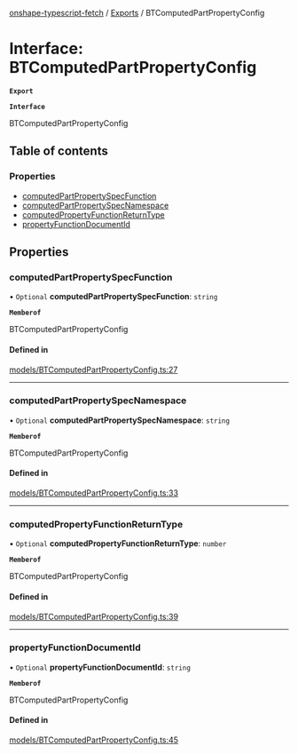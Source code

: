 [onshape-typescript-fetch](../README.md) / [Exports](../modules.md) / BTComputedPartPropertyConfig

# Interface: BTComputedPartPropertyConfig

**`Export`**

**`Interface`**

BTComputedPartPropertyConfig

## Table of contents

### Properties

- [computedPartPropertySpecFunction](BTComputedPartPropertyConfig.md#computedpartpropertyspecfunction)
- [computedPartPropertySpecNamespace](BTComputedPartPropertyConfig.md#computedpartpropertyspecnamespace)
- [computedPropertyFunctionReturnType](BTComputedPartPropertyConfig.md#computedpropertyfunctionreturntype)
- [propertyFunctionDocumentId](BTComputedPartPropertyConfig.md#propertyfunctiondocumentid)

## Properties

### computedPartPropertySpecFunction

• `Optional` **computedPartPropertySpecFunction**: `string`

**`Memberof`**

BTComputedPartPropertyConfig

#### Defined in

[models/BTComputedPartPropertyConfig.ts:27](https://github.com/toebes/onshape-typescript-fetch/blob/3e11ae1/models/BTComputedPartPropertyConfig.ts#L27)

___

### computedPartPropertySpecNamespace

• `Optional` **computedPartPropertySpecNamespace**: `string`

**`Memberof`**

BTComputedPartPropertyConfig

#### Defined in

[models/BTComputedPartPropertyConfig.ts:33](https://github.com/toebes/onshape-typescript-fetch/blob/3e11ae1/models/BTComputedPartPropertyConfig.ts#L33)

___

### computedPropertyFunctionReturnType

• `Optional` **computedPropertyFunctionReturnType**: `number`

**`Memberof`**

BTComputedPartPropertyConfig

#### Defined in

[models/BTComputedPartPropertyConfig.ts:39](https://github.com/toebes/onshape-typescript-fetch/blob/3e11ae1/models/BTComputedPartPropertyConfig.ts#L39)

___

### propertyFunctionDocumentId

• `Optional` **propertyFunctionDocumentId**: `string`

**`Memberof`**

BTComputedPartPropertyConfig

#### Defined in

[models/BTComputedPartPropertyConfig.ts:45](https://github.com/toebes/onshape-typescript-fetch/blob/3e11ae1/models/BTComputedPartPropertyConfig.ts#L45)
